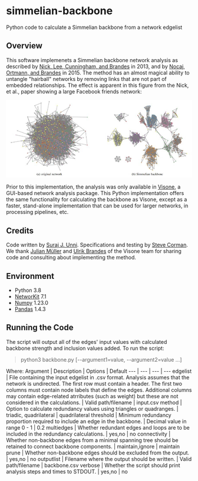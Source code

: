 # simmelian-backbone
Python code to calculate a Simmelian backbone from a network edgelist
## Overview
This software implemenets a Simmelian backbone network analysis as described by [Nick, Lee, Cunningham, and Brandes](https://www.researchgate.net/publication/262207813_Simmelian_backbones_amplifying_hidden_homophily_in_Facebook_networks) in 2013, and by [Nocaj, Ortmann, and Brandes](https//kops.uni-konstanz.de/bitstream/handle/123456789/32889/Brandes_0-311019.pdf) in 2015. The method has an almost magical ability to untangle "hairball" networks by removing links that are not part of embedded relationships. The effect is apparent in this figure from the Nick, et al., paper showing a large Facebook friends network:

![image](simmelian.jpg)

Prior to this implementation, the analysis was only available in [Visone](https://visone.ethz.ch/), a GUI-based network analysis package. This Python implementation offers the same functionality for calculating the backbone as Visone, except as a faster, stand-alone implementation that can be used for larger networks, in processing pipelines, etc.

## Credits

Code written by [Suraj J. Unni](https://github.com/surajjunni). Specifications and testing by [Steve Corman](https://github.com/networks1). We thank [Julian Müller](https://sn.ethz.ch/profile.html?persid=243533) and [Ulrik Brandes](https://github.com/ubrandes-ethz) of the Visone team for sharing code and consulting about implementing the method.

## Environment
* Python 3.8
* [NetworKit](https://networkit.github.io/) 7.1
* [Numpy](https://pypi.org/project/numpy/) 1.23.0
* [Pandas](https://pandas.pydata.org/) 1.4.3

## Running the Code
The script will output all of the edges' input values with calculated backbone strength and inclusion values added.
To run the script:
>python3 backbone.py [--argument1=value, --argument2=value ...]

Where:
Argument | Description | Options | Default
--- | --- | --- | ---
edgelist | File containing the input edgelist in .csv format. Analysis assumes that the network is undirected. The first row must contain a header. The first two columns must contain node labels that define the edges. Additional columns may contain edge-related atrributes (such as weight) but these are not considered in the calculations. | Valid path/filename | input.csv
method | Option to calculate redundancy values using triangles or quadranges. | triadic, quadrilateral | quadrilateral
threshold | Minimum redundancy proportion required to include an edge in the backbone. | Decimal value in range 0 - 1 | 0.2
multiedges | Whether redundant edges and loops are to be included in the redundancy calculations. | yes,no | no
connectivity | Whether non-backbone edges from a minimal spanning tree should be retained to connect backbone components. | maintain,ignore | maintain
prune | Whether non-backbone edges should be excluded from the output. | yes,no | no
outputlist | Filename where the output should be written. | Valid path/filename | backbone.csv
verbose | Whether the script should print analysis steps and times to STDOUT. | yes,no | no


